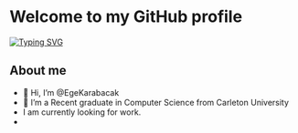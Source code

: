 # Welcome to my GitHub profile

[![Typing SVG](https://readme-typing-svg.demolab.com?font=Montserrat&weight=800&pause=1000&color=3190F7&center=true&random=false&width=435&lines=Hello+there+%F0%9F%91%8B;I'm+Ege+Karabacak)](https://git.io/typing-svg)

## About me
- 👋 Hi, I’m @EgeKarabacak
- 👀 I’m a Recent graduate in Computer Science from Carleton University
- I am currently looking for work.
- 


  


<!---
EgeKarabacak/EgeKarabacak is a ✨ special ✨ repository because its `README.md` (this file) appears on your GitHub profile.
You can click the Preview link to take a look at your changes.
--->
